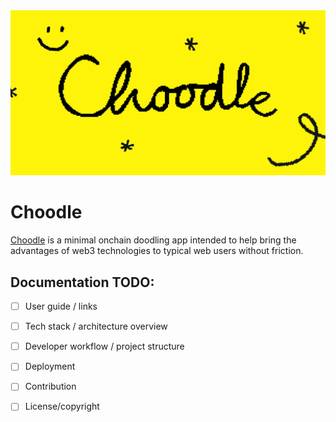 <img src="/frontend/src/lib/assets/OpenGraph-Choodle-1200x630-2x.jpg" alt="Choodle" />

# Choodle


[Choodle](https://choodle.xyz) is a minimal onchain doodling app intended to
help bring the advantages of web3 technologies to typical web users without
friction.


## Documentation TODO:
- [ ] User guide / links
- [ ] Tech stack / architecture overview
- [ ] Developer workflow / project structure
- [ ] Deployment
- [ ] Contribution
- [ ] License/copyright


